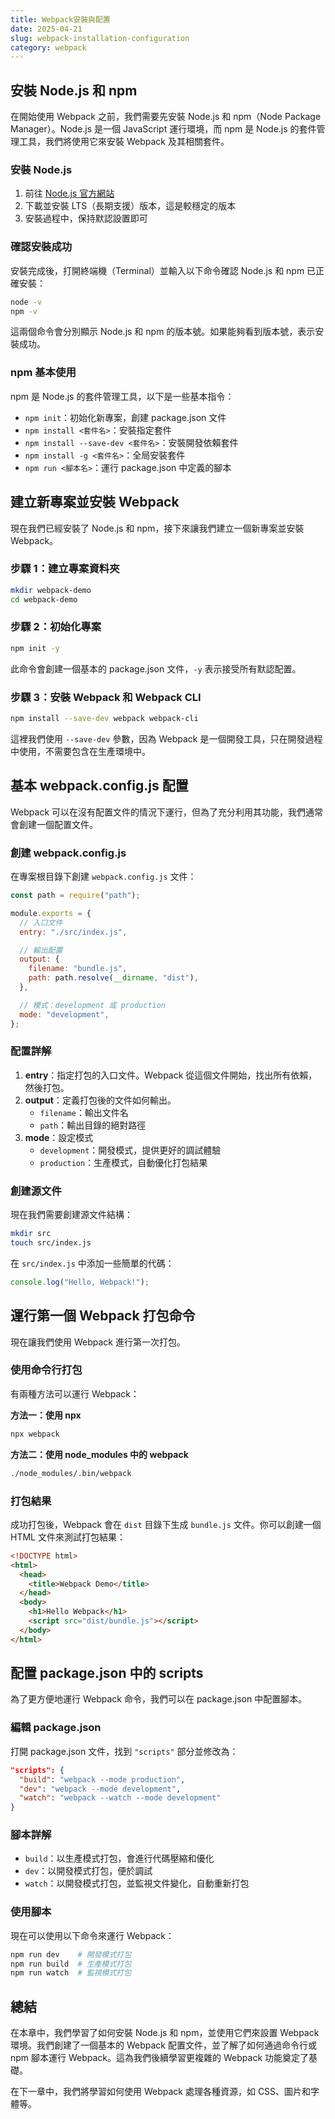 ```yaml
---
title: Webpack安裝與配置
date: 2025-04-21
slug: webpack-installation-configuration
category: webpack
---
```


## 安裝 Node.js 和 npm

在開始使用 Webpack 之前，我們需要先安裝 Node.js 和 npm（Node Package Manager）。Node.js 是一個 JavaScript 運行環境，而 npm 是 Node.js 的套件管理工具，我們將使用它來安裝 Webpack 及其相關套件。

### 安裝 Node.js

1. 前往 [Node.js 官方網站](https://nodejs.org/)
2. 下載並安裝 LTS（長期支援）版本，這是較穩定的版本
3. 安裝過程中，保持默認設置即可

### 確認安裝成功

安裝完成後，打開終端機（Terminal）並輸入以下命令確認 Node.js 和 npm 已正確安裝：

```bash
node -v
npm -v
```

這兩個命令會分別顯示 Node.js 和 npm 的版本號。如果能夠看到版本號，表示安裝成功。

### npm 基本使用

npm 是 Node.js 的套件管理工具，以下是一些基本指令：

- `npm init`：初始化新專案，創建 package.json 文件
- `npm install <套件名>`：安裝指定套件
- `npm install --save-dev <套件名>`：安裝開發依賴套件
- `npm install -g <套件名>`：全局安裝套件
- `npm run <腳本名>`：運行 package.json 中定義的腳本

## 建立新專案並安裝 Webpack

現在我們已經安裝了 Node.js 和 npm，接下來讓我們建立一個新專案並安裝 Webpack。

### 步驟 1：建立專案資料夾

```bash
mkdir webpack-demo
cd webpack-demo
```

### 步驟 2：初始化專案

```bash
npm init -y
```

此命令會創建一個基本的 package.json 文件，`-y` 表示接受所有默認配置。

### 步驟 3：安裝 Webpack 和 Webpack CLI

```bash
npm install --save-dev webpack webpack-cli
```

這裡我們使用 `--save-dev` 參數，因為 Webpack 是一個開發工具，只在開發過程中使用，不需要包含在生產環境中。

## 基本 webpack.config.js 配置

Webpack 可以在沒有配置文件的情況下運行，但為了充分利用其功能，我們通常會創建一個配置文件。

### 創建 webpack.config.js

在專案根目錄下創建 `webpack.config.js` 文件：

```javascript
const path = require("path");

module.exports = {
  // 入口文件
  entry: "./src/index.js",

  // 輸出配置
  output: {
    filename: "bundle.js",
    path: path.resolve(__dirname, "dist"),
  },

  // 模式：development 或 production
  mode: "development",
};
```

### 配置詳解

1. **entry**：指定打包的入口文件。Webpack 從這個文件開始，找出所有依賴，然後打包。
2. **output**：定義打包後的文件如何輸出。
   - `filename`：輸出文件名
   - `path`：輸出目錄的絕對路徑
3. **mode**：設定模式
   - `development`：開發模式，提供更好的調試體驗
   - `production`：生產模式，自動優化打包結果

### 創建源文件

現在我們需要創建源文件結構：

```bash
mkdir src
touch src/index.js
```

在 `src/index.js` 中添加一些簡單的代碼：

```javascript
console.log("Hello, Webpack!");
```

## 運行第一個 Webpack 打包命令

現在讓我們使用 Webpack 進行第一次打包。

### 使用命令行打包

有兩種方法可以運行 Webpack：

**方法一：使用 npx**

```bash
npx webpack
```

**方法二：使用 node_modules 中的 webpack**

```bash
./node_modules/.bin/webpack
```

### 打包結果

成功打包後，Webpack 會在 `dist` 目錄下生成 `bundle.js` 文件。你可以創建一個 HTML 文件來測試打包結果：

```html
<!DOCTYPE html>
<html>
  <head>
    <title>Webpack Demo</title>
  </head>
  <body>
    <h1>Hello Webpack</h1>
    <script src="dist/bundle.js"></script>
  </body>
</html>
```

## 配置 package.json 中的 scripts

為了更方便地運行 Webpack 命令，我們可以在 package.json 中配置腳本。

### 編輯 package.json

打開 package.json 文件，找到 `"scripts"` 部分並修改為：

```json
"scripts": {
  "build": "webpack --mode production",
  "dev": "webpack --mode development",
  "watch": "webpack --watch --mode development"
}
```

### 腳本詳解

- `build`：以生產模式打包，會進行代碼壓縮和優化
- `dev`：以開發模式打包，便於調試
- `watch`：以開發模式打包，並監視文件變化，自動重新打包

### 使用腳本

現在可以使用以下命令來運行 Webpack：

```bash
npm run dev    # 開發模式打包
npm run build  # 生產模式打包
npm run watch  # 監視模式打包
```

## 總結

在本章中，我們學習了如何安裝 Node.js 和 npm，並使用它們來設置 Webpack 環境。我們創建了一個基本的 Webpack 配置文件，並了解了如何通過命令行或 npm 腳本運行 Webpack。這為我們後續學習更複雜的 Webpack 功能奠定了基礎。

在下一章中，我們將學習如何使用 Webpack 處理各種資源，如 CSS、圖片和字體等。
